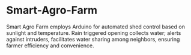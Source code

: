# Smart-Agro-Farm
Smart Agro Farm employs Arduino for automated shed control based on sunlight and temperature. Rain triggered opening collects water; alerts against intruders, facilitates water sharing among neighbors, ensuring farmer efficiency and convenience.
